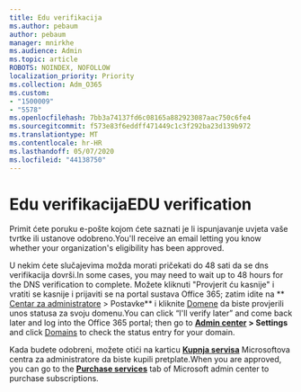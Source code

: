 ```yaml
---
title: Edu verifikacija
ms.author: pebaum
author: pebaum
manager: mnirkhe
ms.audience: Admin
ms.topic: article
ROBOTS: NOINDEX, NOFOLLOW
localization_priority: Priority
ms.collection: Adm_O365
ms.custom:
- "1500009"
- "5578"
ms.openlocfilehash: 7bb3a74137fd6c08165a882923087aac750c6fe4
ms.sourcegitcommit: f573e83f6eddff471449c1c3f292ba23d139b972
ms.translationtype: MT
ms.contentlocale: hr-HR
ms.lasthandoff: 05/07/2020
ms.locfileid: "44138750"
---
```

# <a name="edu-verification"></a><span data-ttu-id="e27d5-102">Edu verifikacija</span><span class="sxs-lookup"><span data-stu-id="e27d5-102">EDU verification</span></span>

<span data-ttu-id="e27d5-103">Primit ćete poruku e-pošte kojom ćete saznati je li ispunjavanje uvjeta vaše tvrtke ili ustanove odobreno.</span><span class="sxs-lookup"><span data-stu-id="e27d5-103">You'll receive an email letting you know whether your organization's eligibility has been approved.</span></span>

<span data-ttu-id="e27d5-104">U nekim ćete slučajevima možda morati pričekati do 48 sati da se dns verifikacija dovrši.</span><span class="sxs-lookup"><span data-stu-id="e27d5-104">In some cases, you may need to wait up to 48 hours for the DNS verification to complete.</span></span> <span data-ttu-id="e27d5-105">Možete kliknuti "Provjerit ću kasnije" i vratiti se kasnije i prijaviti se na portal sustava Office 365; zatim idite na \*\* [Centar za administratore](https://admin.microsoft.com/Adminportal/Home?source=applauncher#/homepage) > Postavke\*\* i kliknite [Domene](https://admin.microsoft.com/Adminportal/Home?source=applauncher#/Domains) da biste provjerili unos statusa za svoju domenu.</span><span class="sxs-lookup"><span data-stu-id="e27d5-105">You can click “I'll verify later” and come back later and log into the Office 365 portal; then go to **[Admin center](https://admin.microsoft.com/Adminportal/Home?source=applauncher#/homepage) > Settings** and click [Domains](https://admin.microsoft.com/Adminportal/Home?source=applauncher#/Domains) to check the status entry for your domain.</span></span>

<span data-ttu-id="e27d5-106">Kada budete odobreni, možete otići na karticu **[Kupnja servisa](https://go.microsoft.com/fwlink/p/?linkid=868433)** Microsoftova centra za administratore da biste kupili pretplate.</span><span class="sxs-lookup"><span data-stu-id="e27d5-106">When you are approved, you can go to the **[Purchase services](https://go.microsoft.com/fwlink/p/?linkid=868433)** tab of Microsoft admin center to purchase subscriptions.</span></span>
